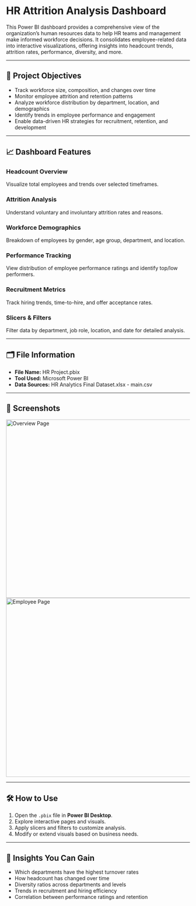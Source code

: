 # HR Attrition Analysis Dashboard

This Power BI dashboard provides a comprehensive view of the organization’s human resources data to help HR teams and management make informed workforce decisions. It consolidates employee-related data into interactive visualizations, offering insights into headcount trends, attrition rates, performance, diversity, and more.

---

## 🚀 Project Objectives
- Track workforce size, composition, and changes over time  
- Monitor employee attrition and retention patterns  
- Analyze workforce distribution by department, location, and demographics  
- Identify trends in employee performance and engagement  
- Enable data-driven HR strategies for recruitment, retention, and development  

---

## 📈 Dashboard Features

### Headcount Overview
Visualize total employees and trends over selected timeframes.

### Attrition Analysis
Understand voluntary and involuntary attrition rates and reasons.

### Workforce Demographics
Breakdown of employees by gender, age group, department, and location.

### Performance Tracking
View distribution of employee performance ratings and identify top/low performers.

### Recruitment Metrics
Track hiring trends, time-to-hire, and offer acceptance rates.

### Slicers & Filters
Filter data by department, job role, location, and date for detailed analysis.

---

## 🗂️ File Information
- **File Name:** HR Project.pbix  
- **Tool Used:** Microsoft Power BI  
- **Data Sources:** HR Analytics Final Dataset.xlsx - main.csv

---

## 📸 Screenshots

<img width="882" height="487" alt="Overview Page" src="https://github.com/user-attachments/assets/827c0869-8b48-4899-ac44-aac5619f7305" />

<img width="889" height="489" alt="Employee Page" src="https://github.com/user-attachments/assets/367bb97a-2a61-4ce0-8db9-f431351c2634" />



---

## 🛠️ How to Use
1. Open the `.pbix` file in **Power BI Desktop**.  
2. Explore interactive pages and visuals.  
3. Apply slicers and filters to customize analysis.  
4. Modify or extend visuals based on business needs.  

---

## 📌 Insights You Can Gain
- Which departments have the highest turnover rates  
- How headcount has changed over time  
- Diversity ratios across departments and levels  
- Trends in recruitment and hiring efficiency  
- Correlation between performance ratings and retention  
